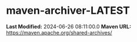 # maven-archiver-LATEST

**Last Modified:** 2024-06-26 08:11:00.0
**Maven URL:** https://maven.apache.org/shared-archives/
